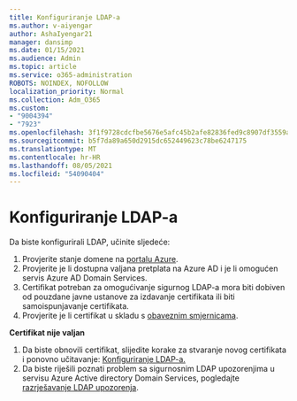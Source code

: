 ```yaml
---
title: Konfiguriranje LDAP-a
ms.author: v-aiyengar
author: AshaIyengar21
manager: dansimp
ms.date: 01/15/2021
ms.audience: Admin
ms.topic: article
ms.service: o365-administration
ROBOTS: NOINDEX, NOFOLLOW
localization_priority: Normal
ms.collection: Adm_O365
ms.custom:
- "9004394"
- "7923"
ms.openlocfilehash: 3f1f9728cdcfbe5676e5afc45b2afe82836fed9c8907df3559ac7daec21194ed
ms.sourcegitcommit: b5f7da89a650d2915dc652449623c78be6247175
ms.translationtype: MT
ms.contentlocale: hr-HR
ms.lasthandoff: 08/05/2021
ms.locfileid: "54090404"
---
```

# <a name="configure-ldap"></a>Konfiguriranje LDAP-a

Da biste konfigurirali LDAP, učinite sljedeće:

1. Provjerite stanje domene na [portalu Azure](https://aka.ms/aadds-health).
1. Provjerite je li dostupna valjana pretplata na Azure AD i je li omogućen servis Azure AD Domain Services.
1. Certifikat potreban za omogućivanje sigurnog LDAP-a mora biti dobiven od pouzdane javne ustanove za izdavanje certifikata ili biti samoispunjavanje certifikata.
1. Provjerite je li certifikat u skladu s [obaveznim smjernicama](https://docs.microsoft.com/azure/active-directory-domain-services/active-directory-ds-admin-guide-configure-secure-ldap#requirements-for-the-secure-ldap-certificate).

**Certifikat nije valjan**
1. Da biste obnovili certifikat, slijedite korake za stvaranje novog certifikata i ponovno učitavanje: [Konfiguriranje LDAP-a.](https://docs.microsoft.com/azure/active-directory-domain-services/tutorial-configure-ldaps?WT.mc_id=Portal-Microsoft_Azure_Support)
1. Da biste riješili poznati problem sa sigurnosnim LDAP upozorenjima u servisu Azure Active directory Domain Services, pogledajte [razrješavanje LDAP upozorenja](https://docs.microsoft.com/azure/active-directory-domain-services/alert-ldaps?WT.mc_id=Portal-Microsoft_Azure_Support).
